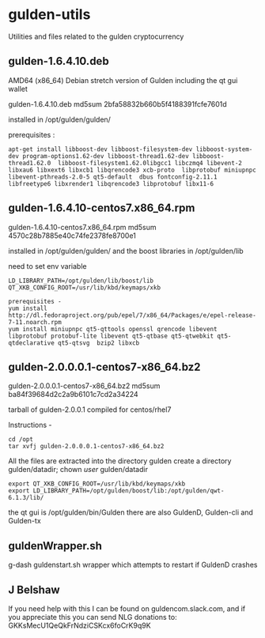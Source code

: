 # gulden-utils
Utilities and files related to the gulden cryptocurrency

## gulden-1.6.4.10.deb  

AMD64 (x86_64) Debian stretch version of Gulden including the qt gui wallet

gulden-1.6.4.10.deb md5sum 2bfa58832b660b5f4188391fcfe7601d 

installed in /opt/gulden/gulden/

prerequisites :
```
apt-get install libboost-dev libboost-filesystem-dev libboost-system-dev program-options1.62-dev libboost-thread1.62-dev libboost-thread1.62.0  libboost-filesystem1.62.0libgcc1 libczmq4 libevent-2 libxau6 libxext6 libxcb1 libqrencode3 xcb-proto  libprotobuf miniupnpc libevent-pthreads-2.0-5 qt5-default  dbus fontconfig-2.11.1 libfreetype6 libxrender1 libqrencode3 libprotobuf libx11-6 
```

## gulden-1.6.4.10-centos7.x86_64.rpm

gulden-1.6.4.10-centos7.x86_64.rpm md5sum 4570c28b7885e40c74fe2378fe8700e1

installed in /opt/gulden/gulden/
and the boost libraries in  /opt/gulden/lib

need to set env variable
```
LD_LIBRARY_PATH=/opt/gulden/lib/boost/lib
QT_XKB_CONFIG_ROOT=/usr/lib/kbd/keymaps/xkb

prerequisites -
yum install http://dl.fedoraproject.org/pub/epel/7/x86_64/Packages/e/epel-release-7-11.noarch.rpm
yum install miniupnpc qt5-qttools openssl qrencode libevent libprotobuf protobuf-lite libevent qt5-qtbase qt5-qtwebkit qt5-qtdeclarative qt5-qtsvg  bzip2 libxcb

```


## gulden-2.0.0.0.1-centos7-x86_64.bz2

gulden-2.0.0.0.1-centos7-x86_64.bz2 md5sum ba84f39684d2c2a9b6101c7cd2a34224

tarball of gulden-2.0.0.1 compiled for centos/rhel7

Instructions -

```
cd /opt 
tar xvfj gulden-2.0.0.0.1-centos7-x86_64.bz2

```

All the files are extracted into the directory gulden 
create a directory gulden/datadir; chown *user* gulden/datadir

```
export QT_XKB_CONFIG_ROOT=/usr/lib/kbd/keymaps/xkb
export LD_LIBRARY_PATH=/opt/gulden/boost/lib:/opt/gulden/qwt-6.1.3/lib/
```
the qt gui is /opt/gulden/bin/Gulden
there are also GuldenD, Gulden-cli and Gulden-tx



## guldenWrapper.sh

g-dash guldenstart.sh wrapper which attempts to restart if GuldenD crashes


## J Belshaw

If you need help with this I can be found on guldencom.slack.com, and if you appreciate this you can send NLG donations to:
GKKsMecU1QeQkFrNdziCSKcx6foCrK9q9K

